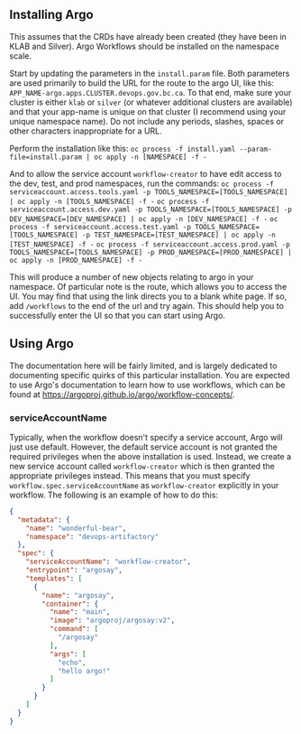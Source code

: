 ## Installing Argo

This assumes that the CRDs have already been created (they have been in KLAB and Silver). Argo Workflows should be installed on the namespace scale.

Start by updating the parameters in the `install.param` file. 
Both parameters are used primarily to build the URL for the route to the argo UI, like this: `APP_NAME-argo.apps.CLUSTER.devops.gov.bc.ca`.
To that end, make sure your cluster is either `klab` or `silver` (or whatever additional clusters are available) and that your app-name is unique on that cluster (I recommend using your unique namespace name).
Do not include any periods, slashes, spaces or other characters inappropriate for a URL. 

Perform the installation like this: 
`oc process -f install.yaml --param-file=install.param | oc apply -n [NAMESPACE] -f -`

And to allow the service account `workflow-creator` to have edit access to the dev, test, and prod namespaces, run the commands:
`oc process -f serviceaccount.access.tools.yaml -p TOOLS_NAMESPACE=[TOOLS_NAMESPACE] | oc apply -n [TOOLS_NAMESPACE] -f -`
`oc process -f serviceaccount.access.dev.yaml -p TOOLS_NAMESPACE=[TOOLS_NAMESPACE] -p DEV_NAMESPACE=[DEV_NAMESPACE] | oc apply -n [DEV_NAMESPACE] -f -`
`oc process -f serviceaccount.access.test.yaml -p TOOLS_NAMESPACE=[TOOLS_NAMESPACE] -p TEST_NAMESPACE=[TEST_NAMESPACE] | oc apply -n [TEST_NAMESPACE] -f -`
`oc process -f serviceaccount.access.prod.yaml -p TOOLS_NAMESPACE=[TOOLS_NAMESPACE] -p PROD_NAMESPACE=[PROD_NAMESPACE] | oc apply -n [PROD_NAMESPACE] -f -`

This will produce a number of new objects relating to argo in your namespace. 
Of particular note is the route, which allows you to access the UI.
You may find that using the link directs you to a blank white page. If so, add `/workflows` to the end of the url and try again.
This should help you to successfully enter the UI so that you can start using Argo.

## Using Argo

The documentation here will be fairly limited, and is largely dedicated to documenting specific quirks of this particular installation. 
You are expected to use Argo's documentation to learn how to use workflows, which can be found at https://argoproj.github.io/argo/workflow-concepts/. 

### serviceAccountName

Typically, when the workflow doesn't specify a service account, Argo will just use default. 
However, the default service account is not granted the required privileges when the above installation is used.
Instead, we create a new service account called `workflow-creator` which is then granted the appropriate privileges instead.
This means that you must specify `workflow.spec.serviceAccountName` as `workflow-creator` explicitly in your workflow.
The following is an example of how to do this:

```json
{
  "metadata": {
    "name": "wonderful-bear",
    "namespace": "devops-artifactory"
  },
  "spec": {
    "serviceAccountName": "workflow-creator",
    "entrypoint": "argosay",
    "templates": [
      {
        "name": "argosay",
        "container": {
          "name": "main",
          "image": "argoproj/argosay:v2",
          "command": [
            "/argosay"
          ],
          "args": [
            "echo",
            "hello argo!"
          ]
        }
      }
    ]
  }
}
```
